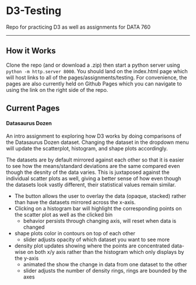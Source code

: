 # D3-Testing

Repo for practicing D3 as well as assignments for DATA 760

***

## How it Works

Clone the repo (and or download a .zip) then start a python server using `python -m http.server 8000`. You should land on the index.html page which will host links to all of the pages/assignments/testing. For convenience, the pages are also currently held on Github Pages which you can navigate to using the link on the right side of the repo.

## Current Pages

#### Datasaurus Dozen

An intro assignment to exploring how D3 works by doing comparisons of the Datasaurus Dozen dataset. Changing the dataset in the dropdown menu will update the scatterplot, histogram, and shape plots accordingly. 

The datasets are by default mirrored against each other so that it is easier to see how the means/standard deviations are the same compared even though the desnity of the data varies. This is juxtaposed against the individual scatter plots as well, giving a better sense of how even though the datasets look vastly different, their statistical values remain similar. 

- The button allows the user to overlay the data (opaque, stacked) rather than have the datasets mirrored across the x-axis.
- Clicking on a histogram bar will highlight the corresponding points on the scatter plot as well as the clicked bin
  - behavior persists through changing axis, will reset when data is changed
- shape plots color in contours on top of each other
  - slider adjusts opacity of which dataset you want to see more
- density plot updates showing where the points are concentrated data-wise on both x/y axis rather than the histogram which only displays by the y-axis
  - animated the show the change in data from one dataset to the other
  - slider adjusts the number of density rings, rings are bounded by the axes
    
